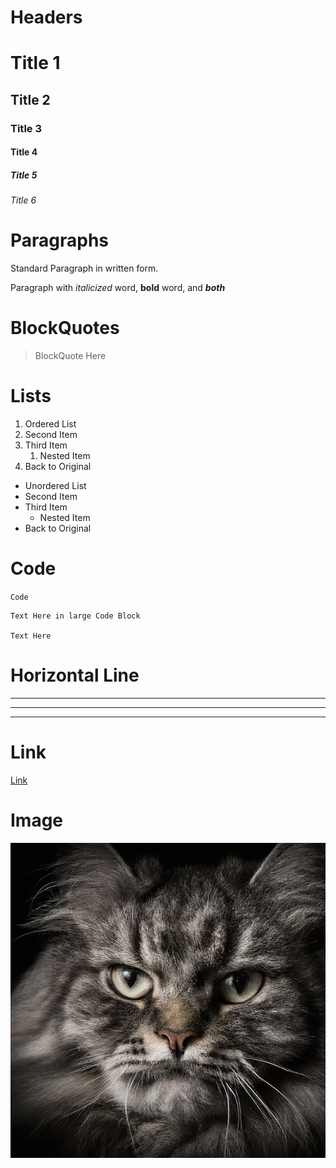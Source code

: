 # Headers

# Title 1

## Title 2

### Title 3

#### Title 4

##### Title 5

###### Title 6

# Paragraphs

Standard Paragraph in written form.

Paragraph with *italicized* word, **bold** word, and ***both***

# BlockQuotes

> BlockQuote Here

# Lists

1. Ordered List
2. Second Item
3. Third Item
   1. Nested Item
4. Back to Original

- Unordered List
- Second Item
- Third Item
  - Nested Item
- Back to Original

# Code

`Code`

```
Text Here in large Code Block

Text Here
```

# Horizontal Line

---

___

***

# Link

[Link](https:\\kwilson718.github.io)

# Image

![Alt Text](CatImage.jpg)

